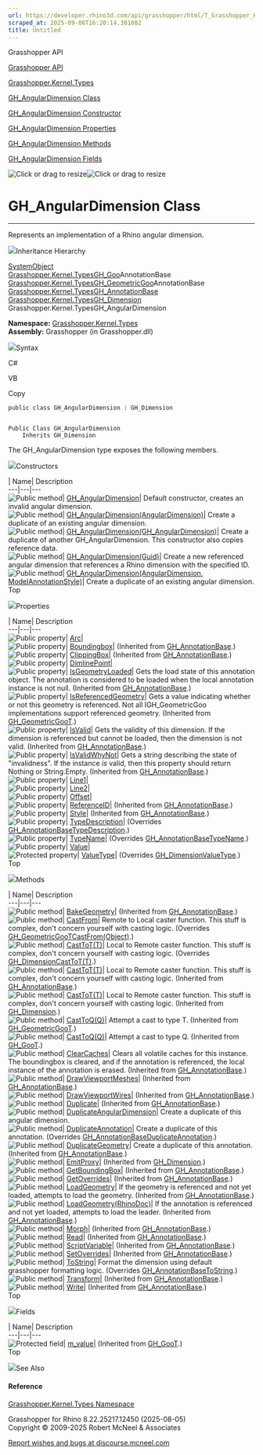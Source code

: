 ```yaml
---
url: https://developer.rhino3d.com/api/grasshopper/html/T_Grasshopper_Kernel_Types_GH_AngularDimension.htm
scraped_at: 2025-09-08T16:20:14.301082
title: Untitled
---
```


Grasshopper API

[Grasshopper API](../html/723c01da-9986-4db2-8f53-6f3a7494df75.htm
"Grasshopper API")

[Grasshopper.Kernel.Types](../html/N_Grasshopper_Kernel_Types.htm
"Grasshopper.Kernel.Types")

[GH_AngularDimension
Class](../html/T_Grasshopper_Kernel_Types_GH_AngularDimension.htm
"GH_AngularDimension Class")

[GH_AngularDimension Constructor
](../html/Overload_Grasshopper_Kernel_Types_GH_AngularDimension__ctor.htm
"GH_AngularDimension Constructor ")

[GH_AngularDimension
Properties](../html/Properties_T_Grasshopper_Kernel_Types_GH_AngularDimension.htm
"GH_AngularDimension Properties")

[GH_AngularDimension
Methods](../html/Methods_T_Grasshopper_Kernel_Types_GH_AngularDimension.htm
"GH_AngularDimension Methods")

[GH_AngularDimension
Fields](../html/Fields_T_Grasshopper_Kernel_Types_GH_AngularDimension.htm
"GH_AngularDimension Fields")

![Click or drag to resize](../icons/TocOpen.gif)![Click or drag to
resize](../icons/TocClose.gif)

# GH_AngularDimension Class  
  
---  
  
Represents an implementation of a Rhino angular dimension.

![](../icons/SectionExpanded.png)Inheritance Hierarchy

[SystemObject](https://docs.microsoft.com/dotnet/api/system.object)  
[Grasshopper.Kernel.TypesGH_Goo](T_Grasshopper_Kernel_Types_GH_Goo_1.htm)AnnotationBase  
[Grasshopper.Kernel.TypesGH_GeometricGoo](T_Grasshopper_Kernel_Types_GH_GeometricGoo_1.htm)AnnotationBase  
[Grasshopper.Kernel.TypesGH_AnnotationBase](T_Grasshopper_Kernel_Types_GH_AnnotationBase.htm)  
[Grasshopper.Kernel.TypesGH_Dimension](T_Grasshopper_Kernel_Types_GH_Dimension.htm)  
Grasshopper.Kernel.TypesGH_AngularDimension  

**Namespace:** [Grasshopper.Kernel.Types](N_Grasshopper_Kernel_Types.htm)  
**Assembly:** Grasshopper (in Grasshopper.dll)

![](../icons/SectionExpanded.png)Syntax

C#

VB

Copy

    
    
    public class GH_AngularDimension : GH_Dimension
    
    
    Public Class GH_AngularDimension
    	Inherits GH_Dimension

The GH_AngularDimension type exposes the following members.

![](../icons/SectionExpanded.png)Constructors

| Name| Description  
---|---|---  
![Public method](../icons/pubmethod.gif)|
[GH_AngularDimension](M_Grasshopper_Kernel_Types_GH_AngularDimension__ctor.htm)|
Default constructor, creates an invalid angular dimension.  
![Public method](../icons/pubmethod.gif)|
[GH_AngularDimension(AngularDimension)](M_Grasshopper_Kernel_Types_GH_AngularDimension__ctor_2.htm)|
Create a duplicate of an existing angular dimension.  
![Public method](../icons/pubmethod.gif)|
[GH_AngularDimension(GH_AngularDimension)](M_Grasshopper_Kernel_Types_GH_AngularDimension__ctor_1.htm)|
Create a duplicate of another GH_AngularDimension. This constructor also
copies reference data.  
![Public method](../icons/pubmethod.gif)|
[GH_AngularDimension(Guid)](M_Grasshopper_Kernel_Types_GH_AngularDimension__ctor_4.htm)|
Create a new referenced angular dimension that references a Rhino dimension
with the specified ID.  
![Public method](../icons/pubmethod.gif)|
[GH_AngularDimension(AngularDimension,
ModelAnnotationStyle)](M_Grasshopper_Kernel_Types_GH_AngularDimension__ctor_3.htm)|
Create a duplicate of an existing angular dimension.  
Top

![](../icons/SectionExpanded.png)Properties

| Name| Description  
---|---|---  
![Public property](../icons/pubproperty.gif)|
[Arc](P_Grasshopper_Kernel_Types_GH_AngularDimension_Arc.htm)|  
![Public property](../icons/pubproperty.gif)|
[Boundingbox](P_Grasshopper_Kernel_Types_GH_AnnotationBase_Boundingbox.htm)|
(Inherited from
[GH_AnnotationBase](T_Grasshopper_Kernel_Types_GH_AnnotationBase.htm).)  
![Public property](../icons/pubproperty.gif)|
[ClippingBox](P_Grasshopper_Kernel_Types_GH_AnnotationBase_ClippingBox.htm)|
(Inherited from
[GH_AnnotationBase](T_Grasshopper_Kernel_Types_GH_AnnotationBase.htm).)  
![Public property](../icons/pubproperty.gif)|
[DimlinePoint](P_Grasshopper_Kernel_Types_GH_AngularDimension_DimlinePoint.htm)|  
![Public property](../icons/pubproperty.gif)|
[IsGeometryLoaded](P_Grasshopper_Kernel_Types_GH_AnnotationBase_IsGeometryLoaded.htm)|
Gets the load state of this annotation object. The annotation is considered to
be loaded when the local annotation instance is not null.  (Inherited from
[GH_AnnotationBase](T_Grasshopper_Kernel_Types_GH_AnnotationBase.htm).)  
![Public property](../icons/pubproperty.gif)|
[IsReferencedGeometry](P_Grasshopper_Kernel_Types_GH_GeometricGoo_1_IsReferencedGeometry.htm)|
Gets a value indicating whether or not this geometry is referenced. Not all
IGH_GeometricGoo implementations support referenced geometry.  (Inherited from
[GH_GeometricGooT](T_Grasshopper_Kernel_Types_GH_GeometricGoo_1.htm).)  
![Public property](../icons/pubproperty.gif)|
[IsValid](P_Grasshopper_Kernel_Types_GH_AnnotationBase_IsValid.htm)|  Gets the
validity of this dimension. If the dimension is referenced but cannot be
loaded, then the dimension is not valid.  (Inherited from
[GH_AnnotationBase](T_Grasshopper_Kernel_Types_GH_AnnotationBase.htm).)  
![Public property](../icons/pubproperty.gif)|
[IsValidWhyNot](P_Grasshopper_Kernel_Types_GH_AnnotationBase_IsValidWhyNot.htm)|
Gets a string describing the state of "invalidness". If the instance _is_
valid, then this property should return Nothing or String.Empty.  (Inherited
from [GH_AnnotationBase](T_Grasshopper_Kernel_Types_GH_AnnotationBase.htm).)  
![Public property](../icons/pubproperty.gif)|
[Line1](P_Grasshopper_Kernel_Types_GH_AngularDimension_Line1.htm)|  
![Public property](../icons/pubproperty.gif)|
[Line2](P_Grasshopper_Kernel_Types_GH_AngularDimension_Line2.htm)|  
![Public property](../icons/pubproperty.gif)|
[Offset](P_Grasshopper_Kernel_Types_GH_AngularDimension_Offset.htm)|  
![Public property](../icons/pubproperty.gif)|
[ReferenceID](P_Grasshopper_Kernel_Types_GH_AnnotationBase_ReferenceID.htm)|
(Inherited from
[GH_AnnotationBase](T_Grasshopper_Kernel_Types_GH_AnnotationBase.htm).)  
![Public property](../icons/pubproperty.gif)|
[Style](P_Grasshopper_Kernel_Types_GH_AnnotationBase_Style.htm)|  (Inherited
from [GH_AnnotationBase](T_Grasshopper_Kernel_Types_GH_AnnotationBase.htm).)  
![Public property](../icons/pubproperty.gif)|
[TypeDescription](P_Grasshopper_Kernel_Types_GH_AngularDimension_TypeDescription.htm)|
(Overrides
[GH_AnnotationBaseTypeDescription](P_Grasshopper_Kernel_Types_GH_AnnotationBase_TypeDescription.htm).)  
![Public property](../icons/pubproperty.gif)|
[TypeName](P_Grasshopper_Kernel_Types_GH_AngularDimension_TypeName.htm)|
(Overrides
[GH_AnnotationBaseTypeName](P_Grasshopper_Kernel_Types_GH_AnnotationBase_TypeName.htm).)  
![Public property](../icons/pubproperty.gif)|
[Value](P_Grasshopper_Kernel_Types_GH_AngularDimension_Value.htm)|  
![Protected property](../icons/protproperty.gif)|
[ValueType](P_Grasshopper_Kernel_Types_GH_AngularDimension_ValueType.htm)|
(Overrides
[GH_DimensionValueType](P_Grasshopper_Kernel_Types_GH_Dimension_ValueType.htm).)  
Top

![](../icons/SectionExpanded.png)Methods

| Name| Description  
---|---|---  
![Public method](../icons/pubmethod.gif)|
[BakeGeometry](M_Grasshopper_Kernel_Types_GH_AnnotationBase_BakeGeometry.htm)|
(Inherited from
[GH_AnnotationBase](T_Grasshopper_Kernel_Types_GH_AnnotationBase.htm).)  
![Public method](../icons/pubmethod.gif)|
[CastFrom](M_Grasshopper_Kernel_Types_GH_AngularDimension_CastFrom.htm)|
Remote to Local caster function. This stuff is complex, don't concern yourself
with casting logic.  (Overrides
[GH_GeometricGooTCastFrom(Object)](M_Grasshopper_Kernel_Types_GH_GeometricGoo_1_CastFrom.htm).)  
![Public method](../icons/pubmethod.gif)|
[CastToT(T)](M_Grasshopper_Kernel_Types_GH_AngularDimension_CastTo__1.htm)|
Local to Remote caster function. This stuff is complex, don't concern yourself
with casting logic.  (Overrides
[GH_DimensionCastToT(T)](M_Grasshopper_Kernel_Types_GH_Dimension_CastTo__1.htm).)  
![Public method](../icons/pubmethod.gif)|
[CastToT(T)](M_Grasshopper_Kernel_Types_GH_AnnotationBase_CastTo__1.htm)|
Local to Remote caster function. This stuff is complex, don't concern yourself
with casting logic.  (Inherited from
[GH_AnnotationBase](T_Grasshopper_Kernel_Types_GH_AnnotationBase.htm).)  
![Public method](../icons/pubmethod.gif)|
[CastToT(T)](M_Grasshopper_Kernel_Types_GH_Dimension_CastTo__1.htm)|  Local to
Remote caster function. This stuff is complex, don't concern yourself with
casting logic.  (Inherited from
[GH_Dimension](T_Grasshopper_Kernel_Types_GH_Dimension.htm).)  
![Public method](../icons/pubmethod.gif)|
[CastToQ(Q)](M_Grasshopper_Kernel_Types_GH_GeometricGoo_1_CastTo__1.htm)|
Attempt a cast to type T.  (Inherited from
[GH_GeometricGooT](T_Grasshopper_Kernel_Types_GH_GeometricGoo_1.htm).)  
![Public method](../icons/pubmethod.gif)|
[CastToQ(Q)](M_Grasshopper_Kernel_Types_GH_Goo_1_CastTo__1.htm)|  Attempt a
cast to type Q.  (Inherited from
[GH_GooT](T_Grasshopper_Kernel_Types_GH_Goo_1.htm).)  
![Public method](../icons/pubmethod.gif)|
[ClearCaches](M_Grasshopper_Kernel_Types_GH_AnnotationBase_ClearCaches.htm)|
Clears all volatile caches for this instance. The boundingbox is cleared, and
if the annotation is referenced, the local instance of the annotation is
erased.  (Inherited from
[GH_AnnotationBase](T_Grasshopper_Kernel_Types_GH_AnnotationBase.htm).)  
![Public method](../icons/pubmethod.gif)|
[DrawViewportMeshes](M_Grasshopper_Kernel_Types_GH_AnnotationBase_DrawViewportMeshes.htm)|
(Inherited from
[GH_AnnotationBase](T_Grasshopper_Kernel_Types_GH_AnnotationBase.htm).)  
![Public method](../icons/pubmethod.gif)|
[DrawViewportWires](M_Grasshopper_Kernel_Types_GH_AnnotationBase_DrawViewportWires.htm)|
(Inherited from
[GH_AnnotationBase](T_Grasshopper_Kernel_Types_GH_AnnotationBase.htm).)  
![Public method](../icons/pubmethod.gif)|
[Duplicate](M_Grasshopper_Kernel_Types_GH_AnnotationBase_Duplicate.htm)|
(Inherited from
[GH_AnnotationBase](T_Grasshopper_Kernel_Types_GH_AnnotationBase.htm).)  
![Public method](../icons/pubmethod.gif)|
[DuplicateAngularDimension](M_Grasshopper_Kernel_Types_GH_AngularDimension_DuplicateAngularDimension.htm)|
Create a duplicate of this angular dimension.  
![Public method](../icons/pubmethod.gif)|
[DuplicateAnnotation](M_Grasshopper_Kernel_Types_GH_AngularDimension_DuplicateAnnotation.htm)|
Create a duplicate of this annotation.  (Overrides
[GH_AnnotationBaseDuplicateAnnotation](M_Grasshopper_Kernel_Types_GH_AnnotationBase_DuplicateAnnotation.htm).)  
![Public method](../icons/pubmethod.gif)|
[DuplicateGeometry](M_Grasshopper_Kernel_Types_GH_AnnotationBase_DuplicateGeometry.htm)|
Create a duplicate of this annotation.  (Inherited from
[GH_AnnotationBase](T_Grasshopper_Kernel_Types_GH_AnnotationBase.htm).)  
![Public method](../icons/pubmethod.gif)|
[EmitProxy](M_Grasshopper_Kernel_Types_GH_Dimension_EmitProxy.htm)|
(Inherited from [GH_Dimension](T_Grasshopper_Kernel_Types_GH_Dimension.htm).)  
![Public method](../icons/pubmethod.gif)|
[GetBoundingBox](M_Grasshopper_Kernel_Types_GH_AnnotationBase_GetBoundingBox.htm)|
(Inherited from
[GH_AnnotationBase](T_Grasshopper_Kernel_Types_GH_AnnotationBase.htm).)  
![Public method](../icons/pubmethod.gif)|
[GetOverrides](M_Grasshopper_Kernel_Types_GH_AnnotationBase_GetOverrides.htm)|
(Inherited from
[GH_AnnotationBase](T_Grasshopper_Kernel_Types_GH_AnnotationBase.htm).)  
![Public method](../icons/pubmethod.gif)|
[LoadGeometry](M_Grasshopper_Kernel_Types_GH_AnnotationBase_LoadGeometry.htm)|
If the geometry is referenced and not yet loaded, attempts to load the
geometry.  (Inherited from
[GH_AnnotationBase](T_Grasshopper_Kernel_Types_GH_AnnotationBase.htm).)  
![Public method](../icons/pubmethod.gif)|
[LoadGeometry(RhinoDoc)](M_Grasshopper_Kernel_Types_GH_AnnotationBase_LoadGeometry_1.htm)|
If the annotation is referenced and not yet loaded, attempts to load the
leader.  (Inherited from
[GH_AnnotationBase](T_Grasshopper_Kernel_Types_GH_AnnotationBase.htm).)  
![Public method](../icons/pubmethod.gif)|
[Morph](M_Grasshopper_Kernel_Types_GH_AnnotationBase_Morph.htm)|  (Inherited
from [GH_AnnotationBase](T_Grasshopper_Kernel_Types_GH_AnnotationBase.htm).)  
![Public method](../icons/pubmethod.gif)|
[Read](M_Grasshopper_Kernel_Types_GH_AnnotationBase_Read.htm)|  (Inherited
from [GH_AnnotationBase](T_Grasshopper_Kernel_Types_GH_AnnotationBase.htm).)  
![Public method](../icons/pubmethod.gif)|
[ScriptVariable](M_Grasshopper_Kernel_Types_GH_AnnotationBase_ScriptVariable.htm)|
(Inherited from
[GH_AnnotationBase](T_Grasshopper_Kernel_Types_GH_AnnotationBase.htm).)  
![Public method](../icons/pubmethod.gif)|
[SetOverrides](M_Grasshopper_Kernel_Types_GH_AnnotationBase_SetOverrides.htm)|
(Inherited from
[GH_AnnotationBase](T_Grasshopper_Kernel_Types_GH_AnnotationBase.htm).)  
![Public method](../icons/pubmethod.gif)|
[ToString](M_Grasshopper_Kernel_Types_GH_AngularDimension_ToString.htm)|
Format the dimension using default grasshopper formatting logic.  (Overrides
[GH_AnnotationBaseToString](M_Grasshopper_Kernel_Types_GH_AnnotationBase_ToString.htm).)  
![Public method](../icons/pubmethod.gif)|
[Transform](M_Grasshopper_Kernel_Types_GH_AnnotationBase_Transform.htm)|
(Inherited from
[GH_AnnotationBase](T_Grasshopper_Kernel_Types_GH_AnnotationBase.htm).)  
![Public method](../icons/pubmethod.gif)|
[Write](M_Grasshopper_Kernel_Types_GH_AnnotationBase_Write.htm)|  (Inherited
from [GH_AnnotationBase](T_Grasshopper_Kernel_Types_GH_AnnotationBase.htm).)  
Top

![](../icons/SectionExpanded.png)Fields

| Name| Description  
---|---|---  
![Protected field](../icons/protfield.gif)|
[m_value](F_Grasshopper_Kernel_Types_GH_Goo_1_m_value.htm)|  (Inherited from
[GH_GooT](T_Grasshopper_Kernel_Types_GH_Goo_1.htm).)  
Top

![](../icons/SectionExpanded.png)See Also

#### Reference

[Grasshopper.Kernel.Types Namespace](N_Grasshopper_Kernel_Types.htm)

Grasshopper for Rhino 8.22.25217.12450 (2025-08-05)  
Copyright © 2009-2025 Robert McNeel & Associates

[Report wishes and bugs at
discourse.mcneel.com](https://discourse.mcneel.com/c/grasshopper)


